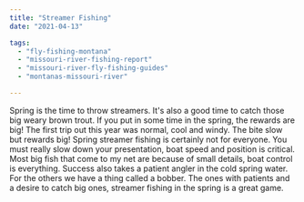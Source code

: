 ```yaml
---
title: "Streamer Fishing"
date: "2021-04-13"

tags: 
  - "fly-fishing-montana"
  - "missouri-river-fishing-report"
  - "missouri-river-fly-fishing-guides"
  - "montanas-missouri-river"

---
```


Spring is the time to throw streamers. It's also a good time to catch those big weary brown trout. If you put in some time in the spring, the rewards are big! The first trip out this year was normal, cool and windy. The bite slow but rewards big! Spring streamer fishing is certainly not for everyone. You must really slow down your presentation, boat speed and position is critical. Most big fish that come to my net are because of small details, boat control is everything. Success also takes a patient angler in the cold spring water. For the others we have a thing called a bobber. The ones with patients and a desire to catch big ones, streamer fishing in the spring is a great game.
